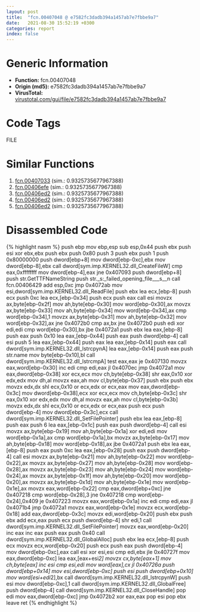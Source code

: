 ```yaml
---
layout: post
title:  "fcn.00407048 @ e7582fc3dadb394a1457ab7e7fbbe9a7"
date:   2021-08-30 15:52:19 +0300
categories: report
index: false
---
```


# Generic Information
- **Function:** fcn.00407048
- **Origin (md5):** e7582fc3dadb394a1457ab7e7fbbe9a7
- **VirusTotal:** [virustotal.com/gui/file/e7582fc3dadb394a1457ab7e7fbbe9a7][virustotal_ref]

# Code Tags
<span class="tag" id="FILE">FILE</span>


# Similar Functions

1. [fcn.00407033][similar_1_ref] (sim.: 0.9325735677967388)
2. [fcn.00406efe][similar_2_ref] (sim.: 0.9325735677967388)
3. [fcn.00406ed2][similar_3_ref] (sim.: 0.9325735677967388)
4. [fcn.00406ed2][similar_4_ref] (sim.: 0.9325735677967388)
5. [fcn.00406ed2][similar_5_ref] (sim.: 0.9325735677967388)


# Disassembled Code

{% highlight nasm %}
push ebp
mov ebp,esp
sub esp,0x44
push ebx
push esi
xor ebx,ebx
push ebx
push 0x80
push 3
push ebx
push 1
push 0x80000000
push dword[ebp+8]
mov dword[ebp-0xc],ebx
mov dword[ebp-8],ebx
call dword[sym.imp.KERNEL32.dll_CreateFileW]
cmp eax,0xffffffff
mov dword[ebp-4],eax
jne 0x407093
push dword[ebp+8]
push str.GetTTFNameString
push str._s:_failed_opening_file___s__n
call fcn.00406429
add esp,0xc
jmp 0x4072ab
mov esi,dword[sym.imp.KERNEL32.dll_ReadFile]
push ebx
lea ecx,[ebp-8]
push ecx
push 0xc
lea ecx,[ebp-0x34]
push ecx
push eax
call esi
movzx ax,byte[ebp-0x2f]
mov ah,byte[ebp-0x30]
mov word[ebp-0x30],ax
movzx ax,byte[ebp-0x33]
mov ah,byte[ebp-0x34]
mov word[ebp-0x34],ax
cmp word[ebp-0x34],1
movzx ax,byte[ebp-0x31]
mov ah,byte[ebp-0x32]
mov word[ebp-0x32],ax
jne 0x4072b0
cmp ax,bx
jne 0x4072b0
push edi
xor edi,edi
cmp word[ebp-0x30],bx
jbe 0x4072a1
push ebx
lea eax,[ebp-8]
push eax
push 0x10
lea eax,[ebp-0x44]
push eax
push dword[ebp-4]
call esi
push 5
lea eax,[ebp-0x44]
push eax
lea eax,[ebp-0x14]
push eax
call dword[sym.imp.KERNEL32.dll_lstrcpynA]
lea eax,[ebp-0x14]
push eax
push str.name
mov byte[ebp-0x10],bl
call dword[sym.imp.KERNEL32.dll_lstrcmpA]
test eax,eax
je 0x407130
movzx eax,word[ebp-0x30]
inc edi
cmp edi,eax
jl 0x4070ec
jmp 0x4072a1
mov eax,dword[ebp-0x38]
xor ecx,ecx
mov ch,byte[ebp-0x38]
shr eax,0x10
xor edx,edx
mov dh,al
movzx eax,ah
mov cl,byte[ebp-0x37]
push ebx
push ebx
movzx edx,dx
shl ecx,0x10
or ecx,edx
or ecx,eax
mov eax,dword[ebp-0x3c]
mov dword[ebp-0x38],ecx
xor ecx,ecx
mov ch,byte[ebp-0x3c]
shr eax,0x10
xor edx,edx
mov dh,al
movzx eax,ah
mov cl,byte[ebp-0x3b]
movzx edx,dx
shl ecx,0x10
or ecx,edx
or ecx,eax
push ecx
push dword[ebp-4]
mov dword[ebp-0x3c],ecx
call dword[sym.imp.KERNEL32.dll_SetFilePointer]
push ebx
lea eax,[ebp-8]
push eax
push 6
lea eax,[ebp-0x1c]
push eax
push dword[ebp-4]
call esi
movzx ax,byte[ebp-0x19]
mov ah,byte[ebp-0x1a]
xor edi,edi
mov word[ebp-0x1a],ax
cmp word[ebp-0x1a],bx
movzx ax,byte[ebp-0x17]
mov ah,byte[ebp-0x18]
mov word[ebp-0x18],ax
jbe 0x4072a1
push ebx
lea eax,[ebp-8]
push eax
push 0xc
lea eax,[ebp-0x28]
push eax
push dword[ebp-4]
call esi
movzx ax,byte[ebp-0x21]
mov ah,byte[ebp-0x22]
mov word[ebp-0x22],ax
movzx ax,byte[ebp-0x27]
mov ah,byte[ebp-0x28]
mov word[ebp-0x28],ax
movzx ax,byte[ebp-0x23]
mov ah,byte[ebp-0x24]
mov word[ebp-0x24],ax
movzx ax,byte[ebp-0x1f]
mov ah,byte[ebp-0x20]
mov word[ebp-0x20],ax
movzx ax,byte[ebp-0x1d]
mov ah,byte[ebp-0x1e]
mov word[ebp-0x1e],ax
movzx eax,word[ebp-0x22]
cmp eax,dword[ebp+0xc]
jne 0x407218
cmp word[ebp-0x28],3
jne 0x407218
cmp word[ebp-0x24],0x409
je 0x407223
movzx eax,word[ebp-0x1a]
inc edi
cmp edi,eax
jl 0x4071b4
jmp 0x4072a1
movzx eax,word[ebp-0x1e]
movzx ecx,word[ebp-0x18]
add eax,dword[ebp-0x3c]
movzx edi,word[ebp-0x20]
push ebx
push ebx
add ecx,eax
push ecx
push dword[ebp-4]
shr edi,1
call dword[sym.imp.KERNEL32.dll_SetFilePointer]
movzx eax,word[ebp-0x20]
inc eax
inc eax
push eax
push 0x40
call dword[sym.imp.KERNEL32.dll_GlobalAlloc]
push ebx
lea ecx,[ebp-8]
push ecx
movzx ecx,word[ebp-0x20]
push ecx
push eax
push dword[ebp-4]
mov dword[ebp-0xc],eax
call esi
xor esi,esi
cmp edi,ebx
jle 0x40727f
mov eax,dword[ebp-0xc]
lea eax,[eax+esi*2]
movzx cx,byte[eax+1]
mov ch,byte[eax]
inc esi
cmp esi,edi
mov word[eax],cx
jl 0x40726a
push dword[ebp+0x14]
mov esi,dword[ebp-0xc]
push esi
push dword[ebp+0x10]
mov word[esi+edi*2],bx
call dword[sym.imp.KERNEL32.dll_lstrcpynW]
push esi
mov dword[ebp-0xc],1
call dword[sym.imp.KERNEL32.dll_GlobalFree]
push dword[ebp-4]
call dword[sym.imp.KERNEL32.dll_CloseHandle]
pop edi
mov eax,dword[ebp-0xc]
jmp 0x4072b2
xor eax,eax
pop esi
pop ebx
leave
ret
{% endhighlight %}


[similar_1_ref]: /report/fcn.00407033@13efdafd5b4f5d3a5dcb240b696c267c
[similar_2_ref]: /report/fcn.00406efe@999ae3491971c32d67bd4c32561ea381
[similar_3_ref]: /report/fcn.00406ed2@a80355b9dc44bcf04d9725001d7455b7
[similar_4_ref]: /report/fcn.00406ed2@fc08a944a357dc216338592f13f65b60
[similar_5_ref]: /report/fcn.00406ed2@3e325eb0547b921cde32ac52d0a0f75c
[virustotal_ref]: https://www.virustotal.com/gui/file/e7582fc3dadb394a1457ab7e7fbbe9a7